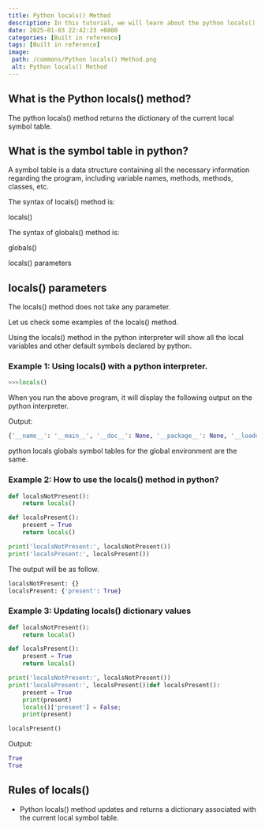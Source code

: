```yaml
---
title: Python locals() Method
description: In this tutorial, we will learn about the python locals() method and its uses with examples.
date: 2025-01-03 22:42:23 +0800
categories: [Built in reference]
tags: [Built in reference]
image:
 path: /commons/Python locals() Method.png
 alt: Python locals() Method
---
```


## 

## What is the Python locals() method?

The python locals() method returns the dictionary of the current local symbol table.

## What is the symbol table in python?

<script type="text/javascript">
	atOptions = {
		'key' : 'f934c5057f4cfe34762901514605d248',
		'format' : 'iframe',
		'height' : 180,
		'width' : 800,
		'params' : {}
	};
</script>
<script type="text/javascript" src="//www.highperformanceformat.com/f934c5057f4cfe34762901514605d248/invoke.js"></script>
A symbol table is a data structure containing all the necessary information regarding the program, including variable names, methods, methods, classes, etc.

The syntax of locals() method is:

locals()

The syntax of globals() method is:

globals()

locals() parameters

<script type="text/javascript">
	atOptions = {
		'key' : 'f934c5057f4cfe34762901514605d248',
		'format' : 'iframe',
		'height' : 180,
		'width' : 800,
		'params' : {}
	};
</script>
<script type="text/javascript" src="//www.highperformanceformat.com/f934c5057f4cfe34762901514605d248/invoke.js"></script>
## locals() parameters

The locals() method does not take any parameter.

Let us check some examples of the locals() method.

Using the locals() method in the python interpreter will show all the local variables and other default symbols declared by python. 

### Example 1: Using locals() with a python interpreter.

```python
>>>locals()

```

<script type="text/javascript">
	atOptions = {
		'key' : 'f934c5057f4cfe34762901514605d248',
		'format' : 'iframe',
		'height' : 180,
		'width' : 800,
		'params' : {}
	};
</script>
<script type="text/javascript" src="//www.highperformanceformat.com/f934c5057f4cfe34762901514605d248/invoke.js"></script>
When you run the above program, it will display the following output on the python interpreter.

Output:

```python
{'__name__': '__main__', '__doc__': None, '__package__': None, '__loader__': <class '_frozen_importlib.BuiltinImporter'>, '__spec__': None, '__annotations__': {}, '__builtins__': <module 'builtins' (built-in)>}

```

python locals globals symbol tables for the global environment are the same.

### Example 2: How to use the locals() method in python?

```python
def localsNotPresent():
    return locals()

def localsPresent():
    present = True
    return locals()

print('localsNotPresent:', localsNotPresent())
print('localsPresent:', localsPresent())

```

The output will be as follow.

```python
localsNotPresent: {}
localsPresent: {'present': True}

```

### 

### Example 3: Updating locals() dictionary values

```python
def localsNotPresent():
    return locals()

def localsPresent():
    present = True
    return locals()

print('localsNotPresent:', localsNotPresent())
print('localsPresent:', localsPresent())def localsPresent():
    present = True
    print(present)
    locals()['present'] = False;
    print(present)

localsPresent()

```

Output:

```python
True
True
```

## Rules of locals()

* Python locals() method updates and returns a dictionary associated with the current local symbol table.